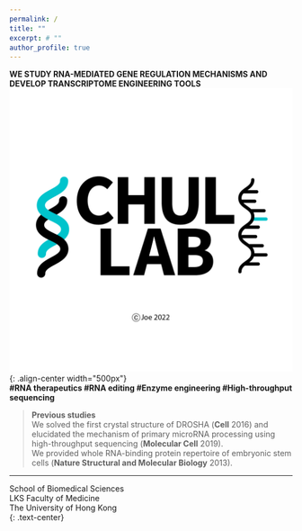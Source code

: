 ```yaml
---
permalink: /
title: ""
excerpt: # ""
author_profile: true  
---
```

**WE STUDY RNA-MEDIATED GENE REGULATION MECHANISMS AND DEVELOP TRANSCRIPTOME ENGINEERING TOOLS**  
![image-center](/assets/images/lablogo2025.jpg){: .align-center width="500px"}  
**#RNA therapeutics #RNA editing #Enzyme engineering #High-throughput sequencing**  
  
> **Previous studies**  
> We solved the first crystal structure of DROSHA (**Cell** 2016) and elucidated the mechanism of primary microRNA processing using high-throughput sequencing (**Molecular Cell** 2019).  
> We provided whole RNA-binding protein repertoire of embryonic stem cells (**Nature Structural and Molecular Biology** 2013).  

---
School of Biomedical Sciences  
LKS Faculty of Medicine  
The University of Hong Kong  
{: .text-center}
